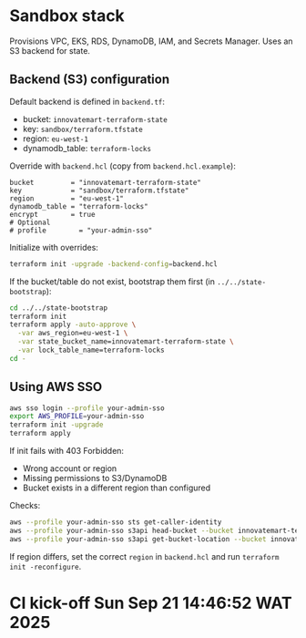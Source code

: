 # Sandbox stack

Provisions VPC, EKS, RDS, DynamoDB, IAM, and Secrets Manager. Uses an S3 backend for state.

## Backend (S3) configuration

Default backend is defined in `backend.tf`:
- bucket: `innovatemart-terraform-state`
- key: `sandbox/terraform.tfstate`
- region: `eu-west-1`
- dynamodb_table: `terraform-locks`

Override with `backend.hcl` (copy from `backend.hcl.example`):

```hcl
bucket         = "innovatemart-terraform-state"
key            = "sandbox/terraform.tfstate"
region         = "eu-west-1"
dynamodb_table = "terraform-locks"
encrypt        = true
# Optional
# profile        = "your-admin-sso"
```

Initialize with overrides:

```bash
terraform init -upgrade -backend-config=backend.hcl
```

If the bucket/table do not exist, bootstrap them first (in `../../state-bootstrap`):

```bash
cd ../../state-bootstrap
terraform init
terraform apply -auto-approve \
  -var aws_region=eu-west-1 \
  -var state_bucket_name=innovatemart-terraform-state \
  -var lock_table_name=terraform-locks
cd -
```

## Using AWS SSO

```bash
aws sso login --profile your-admin-sso
export AWS_PROFILE=your-admin-sso
terraform init -upgrade
terraform apply
```

If init fails with 403 Forbidden:
- Wrong account or region
- Missing permissions to S3/DynamoDB
- Bucket exists in a different region than configured

Checks:

```bash
aws --profile your-admin-sso sts get-caller-identity
aws --profile your-admin-sso s3api head-bucket --bucket innovatemart-terraform-state
aws --profile your-admin-sso s3api get-bucket-location --bucket innovatemart-terraform-state
```

If region differs, set the correct `region` in `backend.hcl` and run `terraform init -reconfigure`.
# CI kick-off Sun Sep 21 14:46:52 WAT 2025
